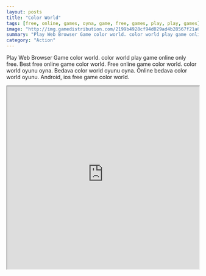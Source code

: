 ```yaml
---
layout: posts
title: "Color World"
tags: [free, online, games, oyna, game, free, games, play, play, games]
image: "http://img.gamedistribution.com/2199b4928cf94d029ad4b28567f21a61.jpg"
summary: "Play Web Browser Game color world. color world play game online only free. Best free online game color world. Free online game color world. color world oyunu oyna. Bedava color world oyunu oyna. Online bedava color world oyunu. Android, ios free game color world."
category: "Action"
---
```


Play Web Browser Game color world. color world play game online only free. Best free online game color world. Free online game color world. color world oyunu oyna. Bedava color world oyunu oyna. Online bedava color world oyunu. Android, ios free game color world.

<iframe width="100%" height="480px;" src="http://flash.gamedistribution.com?game=2199b4928cf94d029ad4b28567f21a61"></iframe>